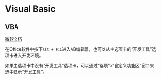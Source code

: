 # Visual Basic

## VBA

[微软文档](https://docs.microsoft.com/en-us/office/vba/api/overview/)

在Office软件中按下`Alt + F11`进入VB编辑器，也可以从主选项卡的“开发工具”选项卡进入开发环境。

如果主选项卡中没有“开发工具”选项卡，可以通过“选项”>“自定义功能区”窗口来选中显示“开发工具”。
